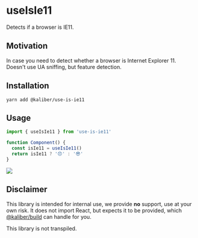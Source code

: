 # useIsIe11

Detects if a browser is IE11.

## Motivation
In case you need to detect whether a browser is Internet Explorer 11. Doesn't use UA sniffing, but feature detection.

## Installation

```
yarn add @kaliber/use-is-ie11
```

## Usage
```jsx
import { useIsIe11 } from 'use-is-ie11'

function Component() {
  const isIe11 = useIsIe11()
  return isIe11 ? '😞' : '😎'
}
```

![](https://media.giphy.com/media/yqtpq8rqqXBh6/giphy.gif)

## Disclaimer
This library is intended for internal use, we provide __no__ support, use at your own risk. It does not import React, but expects it to be provided, which [@kaliber/build](https://kaliberjs.github.io/build/) can handle for you.

This library is not transpiled.